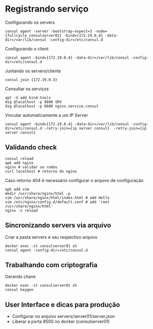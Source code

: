 # Registrando serviço

Configurando os servers

```
consul agent -server -bootstrap-expect=3 -node={fullcycle_consulserver01} -bind={172.19.0.4} -data-dir=/var/lib/consul -config-dir=/etc/consul.d
```

Configurando o client

```
consul agent -bind={172.19.0.4} -data-dir=/var/lib/consul -config-dir=/etc/consul.d
```

Juntando os servers/clients

```
consul join {172.19.0.3}
```

Consultar os serviços

```
apt -U add bind-tools
dig @localhost -p 8600 SRV
dig @localhost -p 8600 nginx.service.consul
```

Vincular automaticamente a um IP Server

```
consul agent -bind={172.19.0.4} -data-dir=/var/lib/consul -config-dir=/etc/consul.d -retry-join={ip server consul}  -retry-join={ip server consul}
```

## Validando check

```
consul reload
apk add nginx
nginx # validar se rodou
curl localhost # retorno do nginx
```

Caso retorno 404 é necessário configurar o arquivo de configuração

```
apk add vim
mkdir /usr/share/nginx/html -p
vim /usr/share/nginx/html/index.html # add Hello
vim /etc/nginx/config.d/default.conf # add 'root /usr/share/nginx/html'
nginx -s reload
```

## Sincronizando servers via arquivo

Criar a pasta servers e seu respectivo arquivo

```
docker exec -it consulserver01 sh
consul agent -config-dir=/etc/consul.d
```

## Trabalhando com criptografia

Gerando chave

```
docker exec -it consulserver01 sh
consul keygen
```

## User Interface e dicas para produção

- Configurar no arquivo servers/server01/server.json
- Liberar a porta 8500 no docker (consulserver01)
